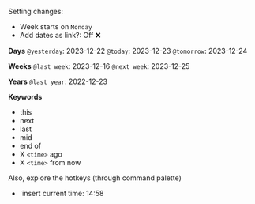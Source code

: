Setting changes:
- Week starts on `Monday`
- Add dates as link?: Off ❌

**Days**
`@yesterday`: 2023-12-22
`@today`: 2023-12-23
`@tomorrow`: 2023-12-24

**Weeks**
`@last week`: 2023-12-16
`@next week`: 2023-12-25

**Years**
`@last year`: 2022-12-23

**Keywords**
- this
- next
- last
- mid
- end of
- X `<time>` ago
- X `<time>` from now

Also, explore the hotkeys (through command palette)
- `insert current time: 14:58